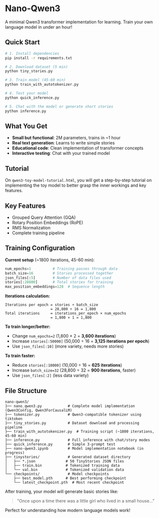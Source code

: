# Nano-Qwen3

A minimal Qwen3 transformer implementation for learning. Train your own language model in under an hour!

## Quick Start

```bash
# 1. Install dependencies
pip install -r requirements.txt

# 2. Download dataset (5 min)
python tiny_stories.py

# 3. Train model (45-60 min)
python train_with_autotokenizer.py

# 4. Test your model
python quick_inference.py

# 5. Chat with the model or generate short stories
python inference.py
```

## What You Get

- **Small but functional**: 2M parameters, trains in ~1 hour
- **Real text generation**: Learns to write simple stories
- **Educational code**: Clean implementation of transformer concepts
- **Interactive testing**: Chat with your trained model

## Tutorial

On `qwen3-toy-model-tutorial.html`, you will get a step-by-step tutorial on implementing the toy model
to better grasp the inner workings and key features.


## Key Features

- Grouped Query Attention (GQA) 
- Rotary Position Embeddings (RoPE)
- RMS Normalization
- Complete training pipeline

## Training Configuration

**Current setup** (~1800 iterations, 45-60 min):
```python
num_epochs=1          # Training passes through data
batch_size=16         # Stories processed together
json_files[:5]        # Number of data files used
stories[:28800]       # Total stories for training
max_position_embeddings=128  # Sequence length
```

**Iterations calculation:**
```
Iterations per epoch = stories ÷ batch_size
                     = 28,800 ÷ 16 = 1,800
Total iterations     = iterations_per_epoch × num_epochs
                     = 1,800 × 1 = 1,800
```

**To train longer/better:**
- Change `num_epochs=2` (1,800 × 2 = **3,600 iterations**)
- Increase `stories[:50000]` (50,000 ÷ 16 = **3,125 iterations per epoch**)
- Use `json_files[:10]` (more variety, needs more stories)

**To train faster:**
- Reduce `stories[:10000]` (10,000 ÷ 16 = **625 iterations**)
- Increase `batch_size=32` (28,800 ÷ 32 = **900 iterations**, faster)
- Use `json_files[:2]` (less data variety)

## File Structure

```
nano-qwen3/
├── nano_qwen3.py            # Complete model implementation (Qwen3Config, Qwen3ForCausalLM) 
├── tokenizer.py             # Qwen3-compatible tokenizer using tiktoken
├── tiny_stories.py          # Dataset download and processing pipeline
├── train_with_autotokenizer.py  # Training script (~1800 iterations, 45-60 min)
├── inference.py             # Full inference with chat/story modes
├── quick_inference.py       # Simple 3-prompt test
├── nano-qwen3.ipynb         # Model implementation notebook (in progress)
├── tinystories/             # Generated dataset directory
│   ├── *.json              # 50 TinyStories JSON files
│   ├── train.bin           # Tokenized training data
│   └── val.bin             # Tokenized validation data
└── checkpoints/             # Model checkpoints
    ├── best_model.pth      # Best performing checkpoint
    └── latest_checkpoint.pth  # Most recent checkpoint
```

After training, your model will generate basic stories like:
> "Once upon a time there was a little girl who lived in a small house..."

Perfect for understanding how modern language models work!